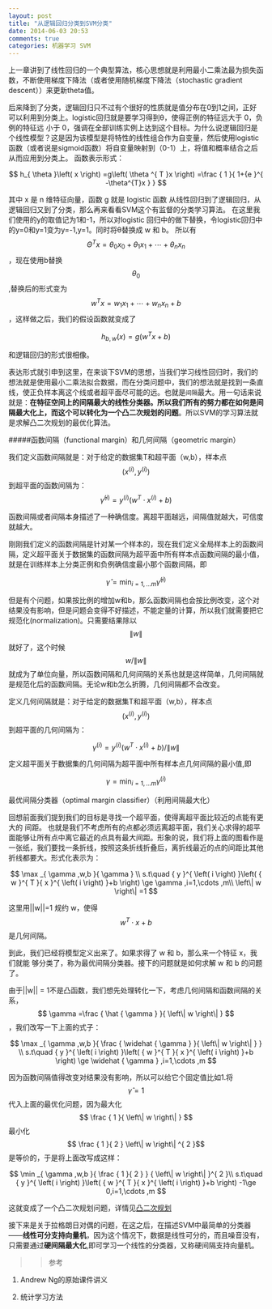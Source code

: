 ```yaml
---
layout: post
title: "从逻辑回归分类到SVM分类"
date: 2014-06-03 20:53
comments: true
categories: 机器学习 SVM
---
```


上一章讲到了线性回归的一个典型算法，核心思想就是利用最小二乘法最为损失函数，不断使用梯度下降法（或者使用随机梯度下降法（stochastic gradient descent））来更新theta值。

后来降到了分类，逻辑回归只不过有个很好的性质就是值分布在0到1之间，正好可以利用到分类上。logistic回归就是要学习得到θ，使得正例的特征远大于 0，负例的特征远
小于 0，强调在全部训练实例上达到这个目标。为什么说逻辑回归是个线性模型？这是因为该模型是将特性的线性组合作为自变量，然后使用logistic函数（或者说是sigmoid函数）将自变量映射到（0-1）上，将值和概率结合之后从而应用到分类上。
函数表示形式：

$$
h_{ \theta  }\left( x \right) =g\left( \theta ^{ T }x \right) =\frac { 1 }{ 1+{e  }^{ -\theta^{T}x } }
$$

<!-- more -->

其中 x 是 n 维特征向量，函数 g 就是 logistic 函数
从线性回归到了逻辑回归，从逻辑回归又到了分类，那么再来看看SVM这个有监督的分类学习算法。
在这里我们使用的y的取值记为1和-1，所以对logistic 回归中的做下替换，令logistic回归中的y=0和y=1变为y=-1,y=1。同时将θ替换成 w 和 b。
所以有$$\Theta^{T}x=\theta_0x_0+\theta_1x_1+\cdots +\theta_nx_n$$，现在使用b替换$$\theta_0$$,替换后的形式变为$$w^{ T }x=w_{ 1 }x_{ 1 }+\cdots +w_{ n }x_{ n }+b$$，这样做之后，我们的假设函数就变成了

$$
h_{ b,w }\left( x \right) =g\left( w^{ T }x+b \right)
$$

和逻辑回归的形式很相像。

表达形式就引申到这里，在来谈下SVM的思想，当我们学习线性回归时，我们的想法就是使用最小二乘法拟合数据，而在分类问题中，我们的想法就是找到一条直线，使正负样本离这个线或者超平面尽可能的远。也就是`间隔`最大。用一句话来说就是：**在特征空间上的间隔最大的线性分类器。所以我们所有的努力都在如何是间隔最大化上，而这个可以转化为一个凸二次规划的问题**。所以SVM的学习算法就是求解凸二次规划的最优化算法。

#####函数间隔（functional margin）和几何间隔（geometric margin）

我们定义函数间隔就是：对于给定的数据集T和超平面（w,b），样本点$$\left( x^{(i)},y^{(i)} \right) $$到超平面的函数间隔为：
$$
\widehat { \gamma  } ^{ (i) }=y^{ (i) }(w^{T}\cdot x^{ (i) }+b) 
$$

函数间隔或者间隔本身描述了一种确信度。离超平面越远，间隔值就越大，可信度就越大。

刚刚我们定义的函数间隔是针对某一个样本的，现在我们定义全局样本上的函数间隔，定义超平面关于数据集的函数间隔为超平面中所有样本点函数间隔的最小值，就是在训练样本上分类正例和负例确信度最小那个函数间隔，即

$$
\widehat {\gamma }=\min _{ i=1,...m }{ \widehat { \gamma  } ^{ (i) } }
$$

但是有个问题，如果按比例的增加w和b，那么函数间隔也会按比例改变，这个对结果没有影响，但是问题会变得不好描述，不能定量的计算，所以我们就需要把它规范化(normalization)。只需要结果除以$$\left\| w \right\| $$就好了，这个时候$$w/\left\| w \right\| $$就成为了单位向量，所以函数间隔和几何间隔的关系也就是这样简单，几何间隔就是规范化后的函数间隔。无论w和b怎么折腾，几何间隔都不会改变。

定义几何间隔就是：对于给定的数据集T和超平面（w,b），样本点$$\left( x^{(i)},y^{(i)} \right) $$到超平面的几何间隔为：

$$
{ \gamma  } ^{ (i) }=y^{ (i) }(w^{T}\cdot x^{ (i) }+b)/\left\| w \right\|
$$

定义超平面关于数据集的几何间隔为超平面中所有样本点几何间隔的最小值,即

$$
{ \gamma  }=\min _{ i=1,...m }{ { \gamma  }^{ (i) } }
$$

最优间隔分类器（optimal margin classifier）（利用间隔最大化）

回想前面我们提到我们的目标是寻找一个超平面，使得离超平面比较近的点能有更大的
间距。 也就是我们不考虑所有的点都必须远离超平面，我们关心求得的超平面能够让所有点中离它最近的点具有最大间距。形象的说，我们将上面的图看作是一张纸，我们要找一条折线，按照这条折线折叠后，离折线最近的点的间距比其他折线都要大。形式化表示为：

$$
\max _{ \gamma ,w,b }{ \gamma  } \\ s.t\quad { y }^{ \left( i \right)  }\left( { w }^{ T }{ x }^{ \left( i \right)  }+b \right) \ge \gamma ,i=1,\cdots ,m\\ \left\| w \right\| =1
$$


这里用||w||=1 规约 w，使得$$ w^{T}\cdot x+b$$是几何间隔。

到此，我们已经将模型定义出来了。如果求得了 w 和 b，那么来一个特征 x，我们就能
够分类了，称为最优间隔分类器。接下的问题就是如何求解 w 和 b 的问题了。

由于||w|| = 1不是凸函数，我们想先处理转化一下，考虑几何间隔和函数间隔的关系，
$$ \gamma =\frac { \hat { \gamma  }  }{ \left\| w \right\|  } $$，我们改写一下上面的式子：

$$
\max _{ \gamma ,w,b }{ \frac { \widehat { \gamma  }  }{ \left\| w \right\|  }  } \\ s.t\quad { y }^{ \left( i \right)  }\left( { w }^{ T }{ x }^{ \left( i \right)  }+b \right) \ge \widehat { \gamma  } ,i=1,\cdots ,m
$$
 
因为函数间隔值得改变对结果没有影响，所以可以给它个固定值比如1.将 $$\hat { \gamma  } =1$$代入上面的最优化问题，因为最大化$$ \frac { 1 }{ \left\| w \right\|  } $$最小化$$ \frac { 1 }{ 2 } \left\| w \right\| ^{ 2 }$$是等价的，于是将上面改写成这样：

$$
\min _{ \gamma ,w,b }{ \frac { 1 }{ 2 }  } { \left\| w \right\|  }^{ 2 }\\ s.t\quad { y }^{ \left( i \right)  }\left( { w }^{ T }{ x }^{ \left( i \right)  }+b \right) -1\ge 0,i=1,\cdots ,m
$$
 
这就变成了一个凸二次规划问题，详情见[凸二次规划](http://zh.wikipedia.org/wiki/%E4%BA%8C%E6%AC%A1%E8%A7%84%E5%88%92)


接下来是关于拉格朗日对偶的问题，在这之后，在描述SVM中最简单的分类器——**线性可分支持向量机**，因为这个情况下，数据是线性可分的，而且噪音没有，只需要通过**硬间隔最大化**,即可学习一个线性的分类器，又称硬间隔支持向量机。

>> 参考

1. Andrew Ng的原始课件讲义

2. 统计学习方法
